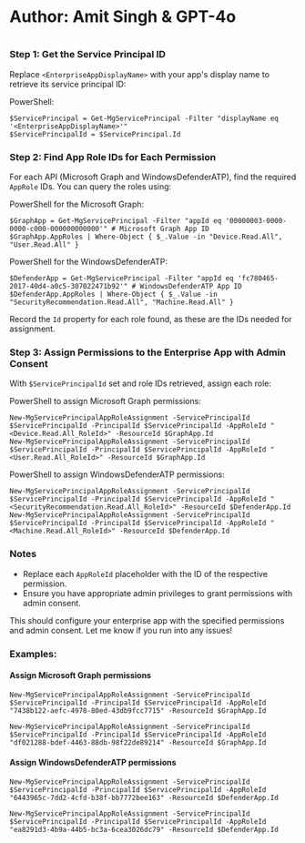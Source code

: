 # Author: Amit Singh & GPT-4o
#
### Step 1: Get the Service Principal ID

Replace `<EnterpriseAppDisplayName>` with your app's display name to retrieve its service principal ID:

PowerShell:
```
$ServicePrincipal = Get-MgServicePrincipal -Filter "displayName eq '<EnterpriseAppDisplayName>'"
$ServicePrincipalId = $ServicePrincipal.Id
```

### Step 2: Find App Role IDs for Each Permission
For each API (Microsoft Graph and WindowsDefenderATP), find the required `AppRole` IDs.  You can query the roles using:

PowerShell for the Microsoft Graph:
```
$GraphApp = Get-MgServicePrincipal -Filter "appId eq '00000003-0000-0000-c000-000000000000'" # Microsoft Graph App ID
$GraphApp.AppRoles | Where-Object { $_.Value -in "Device.Read.All", "User.Read.All" }
```

PowerShell for the WindowsDefenderATP:
```
$DefenderApp = Get-MgServicePrincipal -Filter "appId eq 'fc780465-2017-40d4-a0c5-307022471b92'" # WindowsDefenderATP App ID
$DefenderApp.AppRoles | Where-Object { $_.Value -in "SecurityRecommendation.Read.All", "Machine.Read.All" }
```

Record the `Id` property for each role found, as these are the IDs needed for assignment.

### Step 3: Assign Permissions to the Enterprise App with Admin Consent

With `$ServicePrincipalId` set and role IDs retrieved, assign each role: 

PowerShell to assign Microsoft Graph permissions:
```
New-MgServicePrincipalAppRoleAssignment -ServicePrincipalId $ServicePrincipalId -PrincipalId $ServicePrincipalId -AppRoleId "<Device.Read.All_RoleId>" -ResourceId $GraphApp.Id
New-MgServicePrincipalAppRoleAssignment -ServicePrincipalId $ServicePrincipalId -PrincipalId $ServicePrincipalId -AppRoleId "<User.Read.All_RoleId>" -ResourceId $GraphApp.Id
```

PowerShell to assign WindowsDefenderATP permissions:
```
New-MgServicePrincipalAppRoleAssignment -ServicePrincipalId $ServicePrincipalId -PrincipalId $ServicePrincipalId -AppRoleId "<SecurityRecommendation.Read.All_RoleId>" -ResourceId $DefenderApp.Id
New-MgServicePrincipalAppRoleAssignment -ServicePrincipalId $ServicePrincipalId -PrincipalId $ServicePrincipalId -AppRoleId "<Machine.Read.All_RoleId>" -ResourceId $DefenderApp.Id
```

### Notes
- Replace each `AppRoleId` placeholder with the ID of the respective permission.
- Ensure you have appropriate admin privileges to grant permissions with admin consent.

This should configure your enterprise app with the specified permissions and admin consent. Let me know if you run into any issues!

### Examples:

#### Assign Microsoft Graph permissions
`New-MgServicePrincipalAppRoleAssignment -ServicePrincipalId $ServicePrincipalId -PrincipalId $ServicePrincipalId -AppRoleId "7438b122-aefc-4978-80ed-43db9fcc7715" -ResourceId $GraphApp.Id`

`New-MgServicePrincipalAppRoleAssignment -ServicePrincipalId $ServicePrincipalId -PrincipalId $ServicePrincipalId -AppRoleId "df021288-bdef-4463-88db-98f22de89214" -ResourceId $GraphApp.Id`

#### Assign WindowsDefenderATP permissions
`New-MgServicePrincipalAppRoleAssignment -ServicePrincipalId $ServicePrincipalId -PrincipalId $ServicePrincipalId -AppRoleId "6443965c-7dd2-4cfd-b38f-bb7772bee163" -ResourceId $DefenderApp.Id`

`New-MgServicePrincipalAppRoleAssignment -ServicePrincipalId $ServicePrincipalId -PrincipalId $ServicePrincipalId -AppRoleId "ea8291d3-4b9a-44b5-bc3a-6cea3026dc79" -ResourceId $DefenderApp.Id`
